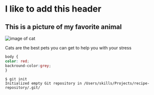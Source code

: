 # <h1> I like to add this  header
## <h2> This is a picture of my favorite animal

![image of cat]( https://cdn.pixabay.com/photo/2024/03/07/10/38/simba-8618301_1280.jpg)

<p>Cats are the best pets you can get to help you with your stress</p>

``` css
body {
color: red;
backround-color:grey;
}
```
```
$ git init
Initialized empty Git repository in /Users/skills/Projects/recipe-repository/.git/
```
